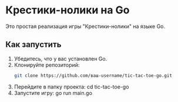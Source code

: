 # Крестики-нолики на Go

Это простая реализация игры "Крестики-нолики" на языке Go.

## Как запустить

1. Убедитесь, что у вас установлен Go.
2. Клонируйте репозиторий:
   ```bash
   git clone https://github.com/ваш-username/tic-tac-toe-go.git
3. Перейдите в папку проекта:
cd tic-tac-toe-go
4. Запустите игру:
go run main.go
